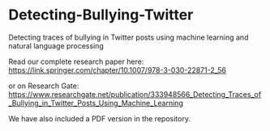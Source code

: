# Detecting-Bullying-Twitter
Detecting traces of bullying in Twitter posts using machine learning and natural language processing

Read our complete research paper here: https://link.springer.com/chapter/10.1007/978-3-030-22871-2_56


or on Research Gate: https://www.researchgate.net/publication/333948566_Detecting_Traces_of_Bullying_in_Twitter_Posts_Using_Machine_Learning

We have also included a PDF version in the repository. 


